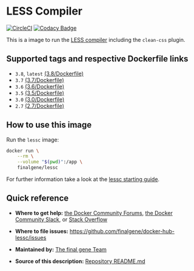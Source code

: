 # LESS Compiler
[![CircleCI](https://circleci.com/gh/final-gene/docker-hub-lessc/tree/master.svg?style=svg)](https://circleci.com/gh/final-gene/docker-hub-lessc/tree/master) [![Codacy Badge](https://api.codacy.com/project/badge/Grade/fd9d0cf6efe141138a5fb052c9484bce)](https://www.codacy.com/app/final-gene/docker-hub-lessc?utm_source=github.com&amp;utm_medium=referral&amp;utm_content=final-gene/docker-hub-lessc&amp;utm_campaign=Badge_Grade)

This is a image to run the [LESS compiler](http://lesscss.org/) including the `clean-css` plugin.

## Supported tags and respective Dockerfile links
* `3.8`, `latest` [(3.8/Dockerfile)](https://github.com/finalgene/docker-hub-lessc/blob/master/3.8/Dockerfile)
* `3.7` [(3.7/Dockerfile)](https://github.com/finalgene/docker-hub-lessc/blob/master/3.7/Dockerfile)
* `3.6` [(3.6/Dockerfile)](https://github.com/finalgene/docker-hub-lessc/blob/master/3.6/Dockerfile)
* `3.5` [(3.5/Dockerfile)](https://github.com/finalgene/docker-hub-lessc/blob/master/3.5/Dockerfile)
* `3.0` [(3.0/Dockerfile)](https://github.com/finalgene/docker-hub-lessc/blob/master/3.0/Dockerfile)
* `2.7` [(2.7/Dockerfile)](https://github.com/finalgene/docker-hub-lessc/blob/master/2.7/Dockerfile)

## How to use this image
Run the `lessc` image:

```bash
docker run \
    --rm \
    --volume "$(pwd)":/app \
    finalgene/lessc
```

For further information take a look at the [lessc starting guide](http://lesscss.org/).

## Quick reference
* **Where to get help:**
[the Docker Community Forums](https://forums.docker.com), [the Docker Community Slack](https://blog.docker.com/2016/11/introducing-docker-community-directory-docker-community-slack), or [Stack Overflow](https://stackoverflow.com/search?tab=newest&q=docker)

* **Where to file issues:**
https://github.com/finalgene/docker-hub-lessc/issues

* **Maintained by:**
[The final gene Team](https://github.com/finalgene)

* **Source of this description:**
[Repository README.md](https://github.com/finalgene/docker-hub-lessc/blob/master/README.md)
